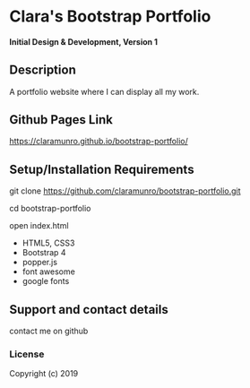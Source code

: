 # Clara's Bootstrap Portfolio

#### Initial Design & Development, Version 1

## Description

A portfolio website where I can display all my work.

## Github Pages Link

https://claramunro.github.io/bootstrap-portfolio/

## Setup/Installation Requirements

git clone https://github.com/claramunro/bootstrap-portfolio.git

cd bootstrap-portfolio

open index.html


* HTML5, CSS3
* Bootstrap 4
* popper.js
* font awesome
* google fonts


## Support and contact details

contact me on github

### License

Copyright (c) 2019
